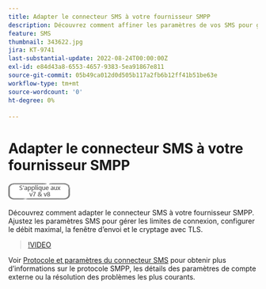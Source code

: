 ```yaml
---
title: Adapter le connecteur SMS à votre fournisseur SMPP
description: Découvrez comment affiner les paramètres de vos SMS pour gérer les limites de connexion, configurer le débit maximal, la fenêtre d’envoi et le chiffrement avec TLS.
feature: SMS
thumbnail: 343622.jpg
jira: KT-9741
last-substantial-update: 2022-08-24T00:00:00Z
exl-id: e84d43a8-6553-4657-9383-5ea91867e811
source-git-commit: 05b49ca012d0d505b117a2fb6b12ff41b51be63e
workflow-type: tm+mt
source-wordcount: '0'
ht-degree: 0%

---
```


# Adapter le connecteur SMS à votre fournisseur SMPP

![S’applique aux versions 7, 8](../assets/V7-V8-stamp.png)

Découvrez comment adapter le connecteur SMS à votre fournisseur SMPP. Ajustez les paramètres SMS pour gérer les limites de connexion, configurer le débit maximal, la fenêtre d’envoi et le cryptage avec TLS.

>[!VIDEO](https://video.tv.adobe.com/v/343622?quality=12&learn=on)

Voir [Protocole et paramètres du connecteur SMS](https://experienceleague.adobe.com/docs/campaign-classic/using/sending-messages/sending-messages-on-mobiles/sms-protocol.html?lang=fr#sending-messages) pour obtenir plus d’informations sur le protocole SMPP, les détails des paramètres de compte externe ou la résolution des problèmes les plus courants.
